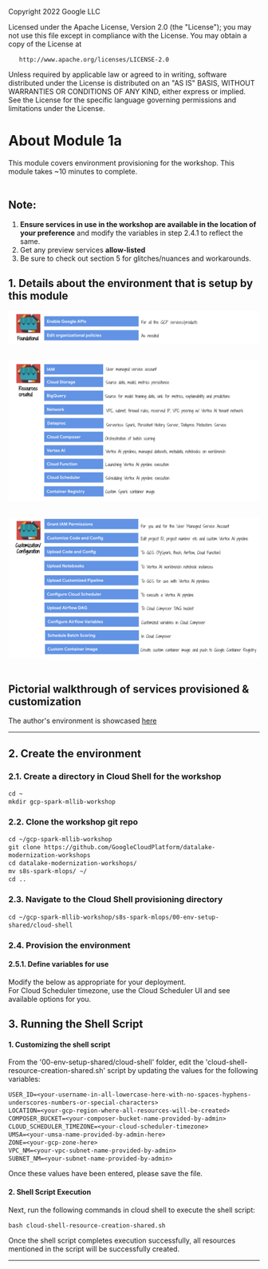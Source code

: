 <!---->
  Copyright 2022 Google LLC
 
  Licensed under the Apache License, Version 2.0 (the "License");
  you may not use this file except in compliance with the License.
  You may obtain a copy of the License at
 
       http://www.apache.org/licenses/LICENSE-2.0
 
  Unless required by applicable law or agreed to in writing, software
  distributed under the License is distributed on an "AS IS" BASIS,
  WITHOUT WARRANTIES OR CONDITIONS OF ANY KIND, either express or implied.
  See the License for the specific language governing permissions and
  limitations under the License.
 <!---->

# About Module 1a

This module covers environment provisioning for the workshop. This module takes ~10 minutes to complete.
<br><br>
## Note:
1. **Ensure services in use in the workshop are available in the location of your preference** and modify the variables in step 2.4.1 to reflect the same.
2. Get any preview services **allow-listed**
4. Be sure to check out section 5 for glitches/nuances and workarounds.

## 1. Details about the environment that is setup by this module

![PICT1](../06-images/module-1-pictorial-01.png)
<br><br>

![PICT2](../06-images/module-1-pictorial-02.png)
<br><br>

![PICT3](../06-images/module-1-pictorial-03.png)
<br><br>

## Pictorial walkthrough of services provisioned & customization
The author's environment is showcased [here](../05-lab-guide/Services-Created.md)

<hr>

## 2. Create the environment

### 2.1. Create a directory in Cloud Shell for the workshop
```
cd ~
mkdir gcp-spark-mllib-workshop
```

### 2.2. Clone the workshop git repo

```
cd ~/gcp-spark-mllib-workshop
git clone https://github.com/GoogleCloudPlatform/datalake-modernization-workshops
cd datalake-modernization-workshops/
mv s8s-spark-mlops/ ~/
cd ..
```

### 2.3. Navigate to the Cloud Shell provisioning directory
```
cd ~/gcp-spark-mllib-workshop/s8s-spark-mlops/00-env-setup-shared/cloud-shell
```

### 2.4. Provision the environment

#### 2.5.1. Define variables for use
Modify the below as appropriate for your deployment.<br>
For Cloud Scheduler timezone, use the Cloud Scheduler UI and see available options for you.<br>

## 3. Running the Shell Script

#### 1. Customizing the shell script

From the '00-env-setup-shared/cloud-shell' folder, edit the 'cloud-shell-resource-creation-shared.sh' script by updating the values for the following variables:<br>

```
USER_ID=<your-username-in-all-lowercase-here-with-no-spaces-hyphens-underscores-numbers-or-special-characters>
LOCATION=<your-gcp-region-where-all-resources-will-be-created>
COMPOSER_BUCKET=<your-composer-bucket-name-provided-by-admin>
CLOUD_SCHEDULER_TIMEZONE=<your-cloud-scheduler-timezone>
UMSA=<your-umsa-name-provided-by-admin-here>
ZONE=<your-gcp-zone-here>
VPC_NM=<your-vpc-subnet-name-provided-by-admin>
SUBNET_NM=<your-subnet-name-provided-by-admin>
```

Once these values have been entered, please save the file.

#### 2. Shell Script Execution

Next, run the following commands in cloud shell to execute the shell script: <br>

```
bash cloud-shell-resource-creation-shared.sh
```

Once the shell script completes execution successfully, all resources mentioned in the script will be successfully created.

<hr>

